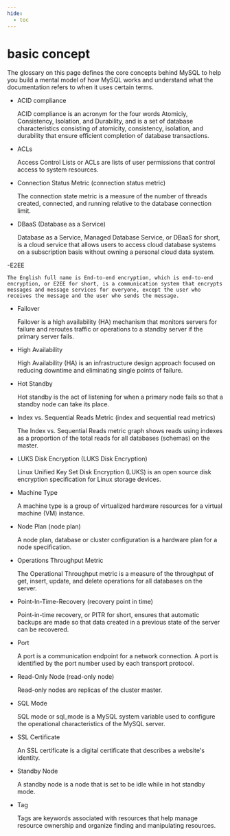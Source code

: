 ```yaml
---
hide:
  - toc
---
```


# basic concept

The glossary on this page defines the core concepts behind MySQL to help you build a mental model of how MySQL works and understand what the documentation refers to when it uses certain terms.

- ACID compliance

    ACID compliance is an acronym for the four words Atomiciy, Consistency, Isolation, and Durability, and is a set of database characteristics consisting of atomicity, consistency, isolation, and durability that ensure efficient completion of database transactions.

- ACLs

    Access Control Lists or ACLs are lists of user permissions that control access to system resources.

- Connection Status Metric (connection status metric)

    The connection state metric is a measure of the number of threads created, connected, and running relative to the database connection limit.

- DBaaS (Database as a Service)
  
    Database as a Service, Managed Database Service, or DBaaS for short, is a cloud service that allows users to access cloud database systems on a subscription basis without owning a personal cloud data system.

-E2EE

    The English full name is End-to-end encryption, which is end-to-end encryption, or E2EE for short, is a communication system that encrypts messages and message services for everyone, except the user who receives the message and the user who sends the message.

- Failover

    Failover is a high availability (HA) mechanism that monitors servers for failure and reroutes traffic or operations to a standby server if the primary server fails.

- High Availability

    High Availability (HA) is an infrastructure design approach focused on reducing downtime and eliminating single points of failure.

- Hot Standby

    Hot standby is the act of listening for when a primary node fails so that a standby node can take its place.

- Index vs. Sequential Reads Metric (index and sequential read metrics)

    The Index vs. Sequential Reads metric graph shows reads using indexes as a proportion of the total reads for all databases (schemas) on the master.

- LUKS Disk Encryption (LUKS Disk Encryption)

    Linux Unified Key Set Disk Encryption (LUKS) is an open source disk encryption specification for Linux storage devices.

- Machine Type

    A machine type is a group of virtualized hardware resources for a virtual machine (VM) instance.

- Node Plan (node ​​plan)

    A node plan, database or cluster configuration is a hardware plan for a node specification.

- Operations Throughput Metric

    The Operational Throughput metric is a measure of the throughput of get, insert, update, and delete operations for all databases on the server.

- Point-In-Time-Recovery (recovery point in time)

    Point-in-time recovery, or PITR for short, ensures that automatic backups are made so that data created in a previous state of the server can be recovered.

- Port

    A port is a communication endpoint for a network connection. A port is identified by the port number used by each transport protocol.

- Read-Only Node (read-only node)

    Read-only nodes are replicas of the cluster master.

- SQL Mode

    SQL mode or sql_mode is a MySQL system variable used to configure the operational characteristics of the MySQL server.

- SSL Certificate

    An SSL certificate is a digital certificate that describes a website's identity.

- Standby Node

    A standby node is a node that is set to be idle while in hot standby mode.

- Tag

    Tags are keywords associated with resources that help manage resource ownership and organize finding and manipulating resources.